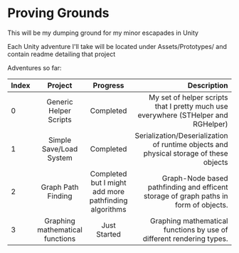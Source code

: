 # Proving Grounds


This will be my dumping ground for my minor escapades in Unity

Each Unity adventure I'll take will be located under Assets/Prototypes/ and contain readme detailing that project

Adventures so far:

| Index | Project       | Progress      |  Description  |
|:------|:-------------:|:-------------:| -------------:|
| 0 | Generic Helper Scripts | Completed | My set of helper scripts that I pretty much use everywhere (STHelper and RGHelper) |
| 1 | Simple Save/Load System | Completed | Serialization/Deserialization of runtime objects and physical storage of these objects |
| 2 | Graph Path Finding | Completed but I might add more pathfinding algorithms | Graph-Node based pathfinding and efficent storage of graph paths in form of objects. |
| 3 | Graphing mathematical functions | Just Started | Graphing mathematical functions by use of different rendering types. |
